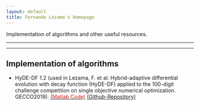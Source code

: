 ```yaml
---
layout: default
title: Fernando Lezama's Homepage
---
```


Implementation of algorithms and other useful resources.

---

---

## Implementation of algorithms 


* HyDE-DF 1.2 (used in Lezama, F. et al: Hybrid-adaptive differential evolution with decay function (HyDE-DF) applied to the 100-digit challenge competition on single objective numerical optimization. GECCO2019). [<span style="color:#C31D1D;">(Matlab Code)</span>](code/100-Digits-93Score-master.rar) [(Github-Repository)](https://github.com/fernandolezama/100-Digit-HyDEDF-93Digits)

